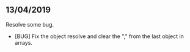 ## 13/04/2019 
Resolve some bug.
 - [BUG] Fix the object resolve and clear the "," from the last object in arrays.